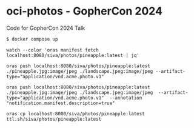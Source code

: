 # oci-photos - GopherCon 2024

Code for GopherCon 2024 Talk 



```sh
$ docker compose up 
```

```
watch --color 'oras manifest fetch localhost:8080/siva/photos/pineapple:latest | jq'
```

```
oras push localhost:8080/siva/photos/pineapple:latest ./pineapple.jpg:image/jpeg ./landscape.jpeg:image/jpeg --artifact-type="application/vnd.acme.photo.v1"
```


```
oras push localhost:8080/siva/photos/pineapple:latest ./pineapple.jpg:image/jpeg ./landscape.jpeg:image/jpeg  --artifact-type="application/vnd.acme.photo.v1"  --annotation "notification.manifest.description=true"
```


```
oras cp localhost:8080/siva/photos/pineapple:latest ttl.sh/siva/photos/pineapple:latest
```
